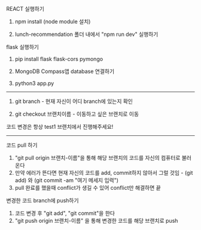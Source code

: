 REACT 실행하기

1. npm install (node module 설치)

2. lunch-recommendation 폴더 내에서 "npm run dev" 실행하기

   

flask 실행하기

1. pip install flask flask-cors pymongo

2. MongoDB Compass앱 database 연결하기

3. python3 app.py

**************************************************************
1. git branch - 현재 자신이 어디 branch에 있는지 확인
   
2. git checkout 브랜치이름 - 이동하고 싶은 브랜치로 이동

코드 변경은 항상 test1 브랜치에서 진행해주세요!
**************************************************************

코드 pull 하기
1. "git pull origin 브랜치-이름"을 통해 해당 브랜치의 코드를 자신의 컴퓨터로 불러온다
2. 만약 에러가 뜬다면 현재 자신의 코드를 add, commit하지 않아서 그럴 것임 - (git add) 와  (git commit -am "여기 메세지 입력")
3. pull 완료를 했을때 conflict가 생길 수 있어 conflict만 해결하면 끝

변경한 코드 branch에 push하기
1. 코드 변경 후 "git add", "git commit"을 한다
2. "git push origin 브랜치-이름" 을 통해 변경한 코드를 해당 브랜치로 push
